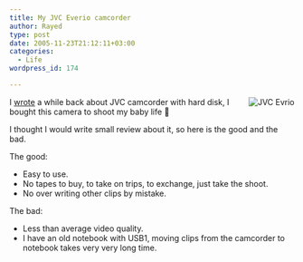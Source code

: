 ```yaml
---
title: My JVC Everio camcorder
author: Rayed
type: post
date: 2005-11-23T21:12:11+03:00
categories:
  - Life
wordpress_id: 174

---
```

<img src="/static/uploads/old/jvc_camcorder.jpg" alt="JVC Evrio" align="right" />

I <a href="http://rayed.com/wordpress/?p=149">wrote</a> a while back about JVC camcorder with hard disk, I bought this camera to shoot my baby life 🙂

I thought I would write small review about it, so here is the good and the bad.

The good:

- Easy to use.
- No tapes to buy, to take on trips, to exchange, just take the shoot.
- No over writing other clips by mistake.


The bad:

- Less than average video quality.
- I have an old notebook with USB1, moving clips from the camcorder to notebook takes very very long time.


